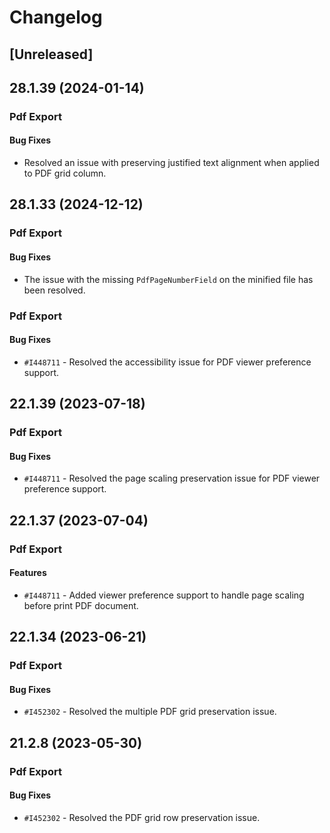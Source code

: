 # Changelog

## [Unreleased]

## 28.1.39 (2024-01-14)

### Pdf Export

#### Bug Fixes

- Resolved an issue with preserving justified text alignment when applied to PDF grid column.

## 28.1.33 (2024-12-12)

### Pdf Export

#### Bug Fixes

- The issue with the missing `PdfPageNumberField` on the minified file has been resolved.

### Pdf Export

#### Bug Fixes

- `#I448711` - Resolved the accessibility issue for PDF viewer preference support.

## 22.1.39 (2023-07-18)

### Pdf Export

#### Bug Fixes

- `#I448711` - Resolved the page scaling preservation issue for PDF viewer preference support.

## 22.1.37 (2023-07-04)

### Pdf Export

#### Features

- `#I448711` - Added viewer preference support to handle page scaling before print PDF document.

## 22.1.34 (2023-06-21)

### Pdf Export

#### Bug Fixes

- `#I452302` - Resolved the multiple PDF grid preservation issue.

## 21.2.8 (2023-05-30)

### Pdf Export

#### Bug Fixes

- `#I452302` - Resolved the PDF grid row preservation issue.